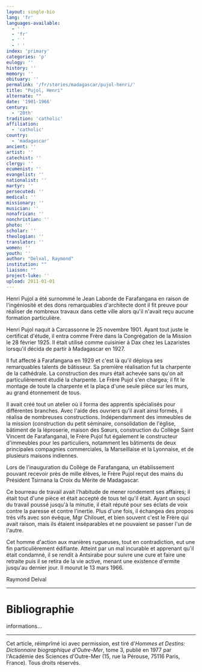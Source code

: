 ```yaml
---
layout: single-bio
lang: 'fr'
languages-available:
  - ' '
  - 'fr'
  - ' '
  - ' '
index: 'primary'
categories: 'p'
eulogy: ''
history: ''
memory: ''
obituary: ''
permalink: '/fr/stories/madagascar/pujol-henri/'
title: "Pujol, Henri"
alternate: ""
date: '1901-1966'
century:
  - '20th'
tradition: 'catholic'
affiliation:
  - 'catholic'
country:
  - 'madagascar'
ancient: ''
artist: ''
catechist: ''
clergy: ''
ecumenist: ''
evangelist: ''
nationalist: ''
martyr: ''
persecuted: ''
medical: ''
missionary: ''
musician: ''
nonafrican: ''
nonchristian: ''
photo: ''
scholar: ''
theologian: ''
translator: ''
women: ''
youth: ''
author: "Delval, Raymond"
institution: ""
liaison: ""
project-luke: ''
upload: 2011-01-01
---
```




Henri Pujol a été surnommé le Jean Laborde de Farafangana en raison de l'ingéniosité et des dons remarquables d'architecte dont il fit preuve pour réaliser de nombreux travaux dans cette ville alors qu'il n'avait reçu aucune formation particulière.

Henri Pujol naquit à Carcassonne le 25 novembre 1901. Ayant tout juste le certificat d'étude, il entra comme Frère dans la Congrégation de la Mission le 28 février 1925. Il était utilisé comme cuisinier à Dax chez les Lazaristes lorsqu'il décida de partir à Madagascar en 1927.

Il fut affecté à Farafangana en 1929 et c'est là qu'il déploya ses remarquables talents de bâtisseur. Sa première réalisation fut la charpente de la cathédrale. La construction des murs était achevée sans qu'on ait particulièrement étudié la charpente. Le Frère Pujol s'en chargea; il fit le montage de toute la charpente et la plaça d'une seule pièce sur les murs, au grand étonnement de tous.

Il avait créé tout un atelier où il forma des apprentis spécialisés pour différentes branches. Avec l'aide des ouvriers qu'il avait ainsi formés, il réalisa de nombreuses constructions. Indépendamment des immeubles de la mission (construction du petit séminaire, consolidation de l'église, bâtiment de la léproserie, maison des Sœurs, construction du Collège Saint Vincent de Farafangana), le Frère Pujol fut également le constructeur d'immeubles pour les particuliers, notamment les bâtiments de deux principales compagnies commerciales, la Marseillaise et la Lyonnaise, et de plusieurs maisons indiennes.

Lors de l'inauguration du Collège de Farafangana, un établissement pouvant recevoir près de mille élèves, le Frère Pujol reçut des mains du Président Tsirnana la Croix du Mérite de Madagascar.

Ce bourreau de travail avait l'habitude de mener rondement ses affaires; il était tout d'une pièce et était accepté de tous tel qu'il était. Ayant un souci du travail poussé jusqu'à la minutie, il était réputé pour ses éclats de voix contre la paresse et contre l'inertie. Plus d'une fois, il échangea des propos très vifs avec son évêque, Mgr Chilouet, et bien souvent c'est le Frère qui avait raison, mais ils étaient inséparables et ne pouvaient se passer l'un de l'autre.

Cet homme d'action aux manières rugueuses, tout en contradiction, eut une fin particulièrement édifiante. Atteint par un mal incurable et apprenant qu'il était condamné, il se rendit à Antsirabe pour suivre une cure et faire une retraite puis il se retira de la vie active, menant une existence d'ermite jusqu'au dernier jour. Il mourut le 13 mars 1966.

Raymond Delval

---

# Bibliographie

informations...

---

Cet article, réimprîmé ici avec permission, est tiré d'*Hommes et Destins: Dictionnaire biographique d'Outre-Mer*, tome 3, publié en 1977 par l'Académie des Sciences d'Outre-Mer (15, rue la Pérouse, 75116 Paris, France). Tous droits réservés.